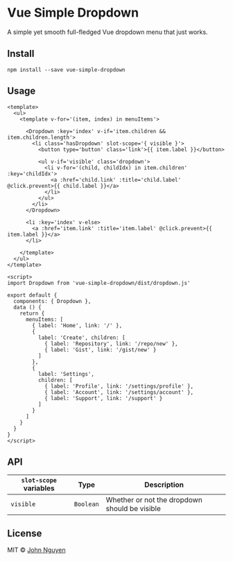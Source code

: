 # Vue Simple Dropdown

A simple yet smooth full-fledged Vue dropdown menu that just works.

## Install

```
npm install --save vue-simple-dropdown
```

## Usage

```
<template>
  <ul>
    <template v-for='(item, index) in menuItems'>

      <Dropdown :key='index' v-if='item.children && item.children.length'>
        <li class='hasDropdown' slot-scope='{ visible }'>
          <button type='button' class='link'>{{ item.label }}</button>

          <ul v-if='visible' class='dropdown'>
            <li v-for='(child, childIdx) in item.children' :key='childIdx'>
              <a :href='child.link' :title='child.label' @click.prevent>{{ child.label }}</a>
            </li>
          </ul>
        </li>
      </Dropdown>

      <li :key='index' v-else>
        <a :href='item.link' :title='item.label' @click.prevent>{{ item.label }}</a>
      </li>

    </template>
  </ul>
</template>

<script>
import Dropdown from 'vue-simple-dropdown/dist/dropdown.js'

export default {
  components: { Dropdown },
  data () {
    return {
      menuItems: [
        { label: 'Home', link: '/' },
        {
          label: 'Create', children: [
            { label: 'Repository', link: '/repo/new' },
            { label: 'Gist', link: '/gist/new' }
          ]
        },
        {
          label: 'Settings',
          children: [
            { label: 'Profile', link: '/settings/profile' },
            { label: 'Account', link: '/settings/account' },
            { label: 'Support', link: '/support' }
          ]
        }
      ]
    }
  }
}
</script>
```

## API

| `slot-scope` variables | Type | Description |
| - | - | - |
| `visible` | `Boolean` | Whether or not the dropdown should be visible |


## License

MIT &copy; [John Nguyen](http://jnguyen.me/)
